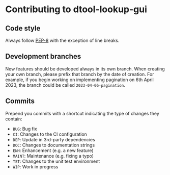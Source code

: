 Contributing to dtool-lookup-gui
================================

Code style
----------
Always follow [PEP-8](https://www.python.org/dev/peps/pep-0008/) with the exception of line
breaks.

Development branches
--------------------
New features should be developed always in its own branch. When creating your own branch,
please prefix that branch by the date of creation.
For example, if you begin working on implementing pagination on 6th April 2023, the branch could be called `2023-04-06-pagination`.

Commits
-------
Prepend you commits with a shortcut indicating the type of changes they contain:
* `BUG`: Bug fix
* `CI`: Changes to the CI configuration
* `DEP`: Update in 3rd-party dependencies
* `DOC`: Changes to documentation strings
* `ENH`: Enhancement (e.g. a new feature)
* `MAINT`: Maintenance (e.g. fixing a typo)
* `TST`: Changes to the unit test environment
* `WIP`: Work in progress
